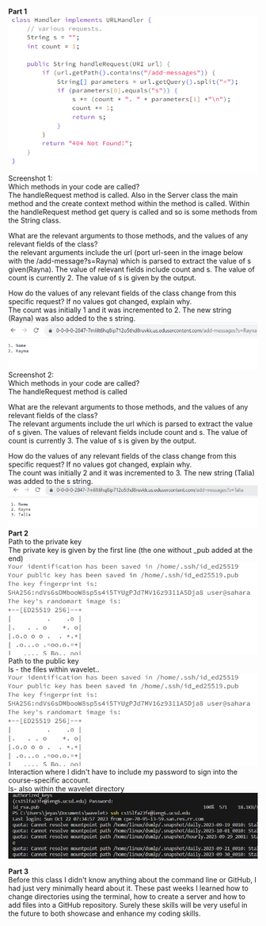   **Part 1**<br>
![Image](Lab2_P1_SS_class.png)<br>
Screenshot 1:<br>
Which methods in your code are called?<br>
The handleRequest method is called. Also in the Server class the main method and the create context method within the method is called. Within the handleRequest method get query is called and so is some methods from the String class.  <br>

What are the relevant arguments to those methods, and the values of any relevant fields of the class?<br>
the relevant arguments include the url (port url-seen in the image below with the /add-message?s=Rayna) which is parsed to extract the value of s given(Rayna). The value of relevant fields include count and s. The value of count is currently 2. The value of s is given by the output.<br>

How do the values of any relevant fields of the class change from this specific request? If no values got changed, explain why.<br>
The count was initially 1 and it was incremented to 2. The new string (Rayna) was also added to the s string.<br>
 ![Image](Lab2_P1_SS.png)<br>
Screenshot 2:<br>
Which methods in your code are called?<br>
The handleRequest method is called <br>

What are the relevant arguments to those methods, and the values of any relevant fields of the class?<br>
The relevant arguments include the url which is parsed to extract the value of s given. The values of relevant fields include count and s. The value of count is currently 3. The value of s is given by the output.<br>

How do the values of any relevant fields of the class change from this specific request? If no values got changed, explain why.<br>
The count was initially 2 and it was incremented to 3. The new string (Talia) was added to the s string.<br>
 ![Image](Lab2_P1_SS1.png)<br>
 **Part 2**<br>
 Path to the private key<br>
 The private key is given by the first line (the one without _pub added at the end)<br>
 ![Image](Lab2_P1_PubK.png)<br>
 Path to the public key<br> 
 ls - the files within wavelet.. <br>
 ![Image](Lab2_P1_PubK.png)<br>
 Interaction where I didn't have to include my password to sign into the course-specific account.<br>
 ls- also within the wavelet directory<br>
 ![Image](Lab2_P2_No_Pass.png)<br>
 
 **Part 3** <br>
 Before this class I didn't know anything about the command line or GitHub, I had just very minimally heard about it. These past weeks I learned how to change directories using the terminal, how to create a server and how to add files into a GitHub repository. Surely these skills will be very useful in the future to both showcase and enhance my coding skills. 
 
